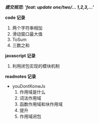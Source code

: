 **_提交规范: 'feat: update one/two/... 1,2,3,...'_**

**code 记录**

1. 两个字符串相加
2. 滑动窗口最大值
3. ToSum
4. 三数之和

**javascript 记录**

1. 利用闭包实现的模块机制

**readnotes 记录**

- youDontKonwJs
  1. 作用域是什么
  2. 词法作用域
  3. 函数作用域和块作用域
  4. 提升
  5. 作用域闭包

